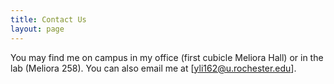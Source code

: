 ```yaml
---
title: Contact Us
layout: page
---
```


You may find me on campus in my office (first cubicle Meliora Hall) or in the lab (Meliora 258). You can also email me at [yli162@u.rochester.edu].
